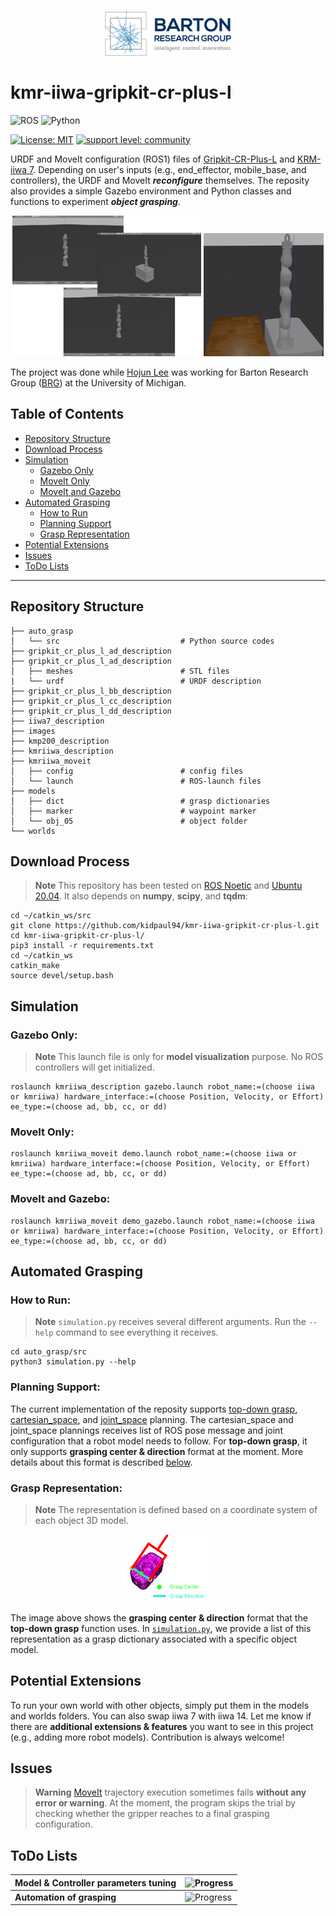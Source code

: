 <p align="center">
<img src=./images/logo.png width=40% height=40%>
</p>

# kmr-iiwa-gripkit-cr-plus-l
![ROS](https://img.shields.io/badge/ros-%230A0FF9.svg?style=for-the-badge&logo=ros&logoColor=white)
![Python](https://img.shields.io/badge/python-3670A0?style=for-the-badge&logo=python&logoColor=ffdd54)

[![License: MIT](https://img.shields.io/badge/License-MIT-yellow.svg)](https://opensource.org/licenses/MIT)
[![support level: community](https://img.shields.io/badge/support%20level-community-lightgray.svg)](http://rosindustrial.org/news/2016/10/7/better-supporting-a-growing-ros-industrial-software-platform)

URDF and MoveIt configuration (ROS1) files of [Gripkit-CR-Plus-L](https://weiss-robotics.com/gripkit/) and [KRM-iiwa 7](https://www.kuka.com/en-us/products/mobility/mobile-robot-systems/kmr-iiwa). Depending on user's inputs (e.g., end_effector, mobile_base, and controllers), the URDF and MoveIt ***reconfigure*** themselves. The reposity also provides a simple Gazebo environment and Python classes and functions to experiment ***object grasping***.  

<p align="center">
<img src=./images/demo.png width=60% height=60%> <img src=./images/demo.gif width=38% height=38%>
</p>

The project was done while [Hojun Lee](https://www.linkedin.com/in/hjunlee94/) was working for Barton Research Group ([BRG](https://brg.engin.umich.edu/)) at the University of Michigan.

## Table of Contents

- [Repository Structure](#repository-structure)
- [Download Process](#download-process)
- [Simulation](#simulation)
    - [Gazebo Only](#gazebo-only)
    - [MoveIt Only](#moveit-only)
    - [MoveIt and Gazebo](#moveit-and-gazebo)
- [Automated Grasping](#automated-grasping)
    - [How to Run](#how-to-run)
    - [Planning Support](#planning-support)
    - [Grasp Representation](#grasp-representation)
- [Potential Extensions](#potential-extensions)
- [Issues](#issues)
- [ToDo Lists](#todo-lists)

---

## Repository Structure

    ├── auto_grasp
    │   └── src                           # Python source codes
    ├── gripkit_cr_plus_l_ad_description
    ├── gripkit_cr_plus_l_ad_description
    │   ├── meshes                        # STL files
    |   └── urdf                          # URDF description
    ├── gripkit_cr_plus_l_bb_description
    ├── gripkit_cr_plus_l_cc_description
    ├── gripkit_cr_plus_l_dd_description
    ├── iiwa7_description
    ├── images              
    ├── kmp200_description
    ├── kmriiwa_description  
    ├── kmriiwa_moveit
    │   ├── config                        # config files
    │   └── launch                        # ROS-launch files
    ├── models
    │   ├── dict                          # grasp dictionaries
    │   ├── marker                        # waypoint marker
    │   └── obj_05                        # object folder
    └── worlds

## Download Process

> **Note**
This repository has been tested on [ROS Noetic](http://wiki.ros.org/noetic/Installation/Ubuntu) and [Ubuntu 20.04](https://releases.ubuntu.com/focal/).
It also depends on **numpy**, **scipy**, and **tqdm**:

    cd ~/catkin_ws/src
    git clone https://github.com/kidpaul94/kmr-iiwa-gripkit-cr-plus-l.git
    cd kmr-iiwa-gripkit-cr-plus-l/
    pip3 install -r requirements.txt
    cd ~/catkin_ws
    catkin_make
    source devel/setup.bash

## Simulation
  
### Gazebo Only:

> **Note**
This launch file is only for **model visualization** purpose. No ROS controllers will get initialized.

    roslaunch kmriiwa_description gazebo.launch robot_name:=(choose iiwa or kmriiwa) hardware_interface:=(choose Position, Velocity, or Effort) ee_type:=(choose ad, bb, cc, or dd)
    
### MoveIt Only:

    roslaunch kmriiwa_moveit demo.launch robot_name:=(choose iiwa or kmriiwa) hardware_interface:=(choose Position, Velocity, or Effort) ee_type:=(choose ad, bb, cc, or dd)

### MoveIt and Gazebo:

    roslaunch kmriiwa_moveit demo_gazebo.launch robot_name:=(choose iiwa or kmriiwa) hardware_interface:=(choose Position, Velocity, or Effort) ee_type:=(choose ad, bb, cc, or dd)

## Automated Grasping

### How to Run:

> **Note**
`simulation.py` receives several different arguments. Run the `--help` command to see everything it receives.

    cd auto_grasp/src
    python3 simulation.py --help

### Planning Support:

The current implementation of the reposity supports [top-down grasp](https://github.com/kidpaul94/kmr-iiwa-gripkit-cr-plus-l/blob/02d5848b2492457b04c335ec33cd980cd692e030/auto_grasp/src/robot_manager.py#L100), [cartesian_space](https://github.com/kidpaul94/kmr-iiwa-gripkit-cr-plus-l/blob/02d5848b2492457b04c335ec33cd980cd692e030/auto_grasp/src/robot_manager.py#L51), and [joint_space](https://github.com/kidpaul94/kmr-iiwa-gripkit-cr-plus-l/blob/02d5848b2492457b04c335ec33cd980cd692e030/auto_grasp/src/robot_manager.py#L21) planning. The cartesian_space and joint_space plannings receives list of ROS pose message and joint configuration that a robot model needs to follow. For **top-down grasp**, it only supports **grasping center & direction** format at the moment. More details about this format is described [below](#grasp-representation).

### Grasp Representation:

> **Note**
The representation is defined based on a coordinate system of each object 3D model.

<p align="center">
<img src=./images/representation.png width=25% height=25%>
</p>

The image above shows the **grasping center & direction** format that the **top-down grasp** function uses. In [`simulation.py`](https://github.com/kidpaul94/kmr-iiwa-gripkit-cr-plus-l/blob/main/auto_grasp/src/simulation.py), we provide a list of this representation as a grasp dictionary associated with a specific object model.

## Potential Extensions

To run your own world with other objects, simply put them in the models and worlds folders. You can also swap iiwa 7 with iiwa 14. Let me know if there are **additional extensions & features** you want to see in this project (e.g., adding more robot models). Contribution is always welcome!

## Issues

> **Warning**
[MoveIt](https://ros-planning.github.io/moveit_tutorials/) trajectory execution sometimes fails **without any error or warning**. At the moment, the program skips the trial by checking whether the gripper reaches to a final grasping configuration. 

## ToDo Lists

| **Model & Controller parameters tuning** | ![Progress](https://progress-bar.dev/100) |
| --- | --- |
| **Automation of grasping** | ![Progress](https://progress-bar.dev/100) |
